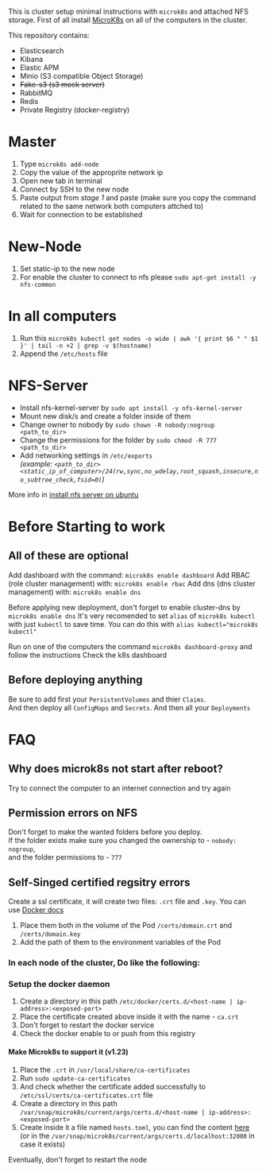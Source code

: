 This is cluster setup minimal instructions with `microk8s` and attached NFS storage.
First of all install [MicroK8s](https://microk8s.io/docs) on all of the computers in the cluster.

This repository contains:
* Elasticsearch
* Kibana
* Elastic APM
* Minio (S3 compatible Object Storage)
* ~~Fake-s3 (s3 mock server)~~
* RabbitMQ
* Redis
* Private Registry (docker-registry)

# Master
1. Type `microk8s add-node`
2. Copy the value of the approprite network ip
3. Open new tab in terminal
4. Connect by SSH to the new node
5. Paste output from *stage 1* and paste
   (make sure you copy the command related to the same network both computers attched to)
6. Wait for connection to be established

# New-Node
1. Set static-ip to the new node
2. For enable the cluster to connect to nfs please `sudo apt-get install -y nfs-common`

# In all computers
1. Run this `microk8s kubectl get nodes -o wide | awk '{ print $6 " " $1 }' | tail -n +2 | grep -v $(hostname)`
2. Append the `/etc/hosts` file

# NFS-Server
* Install nfs-kernel-server by `sudo apt install -y nfs-kernel-server`
* Mount new disk/s and create a folder inside of them
* Change owner to nobody by `sudo chown -R nobody:nogroup <path_to_dir>`
* Change the permissions for the folder by `sudo chmod -R 777 <path_to_dir>`
* Add networking settings in `/etc/exports` <br/>
  *(example: `<path_to_dir> <static_ip_of_computer>/24(rw,sync,no_wdelay,root_squash,insecure,no_subtree_check,fsid=0)`)*

More info in [install nfs server on ubuntu](https://www.tecmint.com/install-nfs-server-on-ubuntu/)

# Before Starting to work
## All of these are optional
Add dashboard with the command: `microk8s enable dashboard`
Add RBAC (role cluster management) with: `microk8s enable rbac`
Add dns (dns cluster management) with: `microk8s enable dns`

Before applying new deployment, don't forget to enable cluster-dns by `microk8s enable dns`
It's very recomended to set `alias` of `microk8s kubectl` with just `kubectl` to save time. You can do this with `alias kubectl="microk8s kubectl"`

Run on one of the computers the command `microk8s dashboard-proxy` and follow the instructions
Check the k8s dashboard

## Before deploying anything
Be sure to add first your `PersistentVolumes` and thier `Claims`. <br/>
And then deploy all `ConfigMaps` and `Secrets`.
And then all your `Deployments`

# FAQ
## Why does microk8s not start after reboot?
Try to connect the computer to an internet connection and try again

## Permission errors on NFS
Don't forget to make the wanted folders before you deploy. <br/>
If the folder exists make sure you changed the ownership to - `nobody: nogroup`, <br/>
and the folder permissions to - `777`

## Self-Singed certified regsitry errors
Create a ssl certificate, it will create two files: `.crt` file and `.key`. You can use [Docker docs](https://docs.docker.com/registry/insecure/#use-self-signed-certificates)

1. Place them both in the volume of the Pod `/certs/domain.crt` and `/certs/domain.key`
2. Add the path of them to the environment variables of the Pod

### In each node of the cluster, Do like the following:
### Setup the docker daemon
1. Create a directory in this path `/etc/docker/certs.d/<host-name | ip-address>:<exposed-port>`
2. Place the certificate created above inside it with the name - `ca.crt`
3. Don't forget to restart the docker service
4. Check the docker enable to or push from this registry

#### Make Microk8s to support it (v1.23)
1. Place the `.crt` in `/usr/local/share/ca-certificates`
2. Run `sudo update-ca-certificates`
3. And check whether the certificate added successfully to `/etc/ssl/certs/ca-certificates.crt` file
4. Create a directory in this path `/var/snap/microk8s/current/args/certs.d/<host-name | ip-address>:<exposed-port>`
5. Create inside it a file named `hosts.toml`, you can find the content [here](https://microk8s.io/docs/registry-private) (or in the `/var/snap/microk8s/current/args/certs.d/localhost:32000` in case it exists)

Eventually, don't forget to restart the node